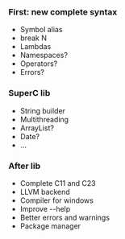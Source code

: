 ### First: new complete syntax
- Symbol alias
- break N
- Lambdas
- Namespaces?
- Operators?
- Errors?

### SuperC lib
- String builder
- Multithreading
- ArrayList?
- Date?
- ...

### After lib
- Complete C11 and C23
- LLVM backend
- Compiler for windows
- Improve --help
- Better errors and warnings
- Package manager
